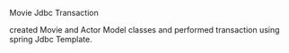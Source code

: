 Movie Jdbc Transaction

created Movie and Actor Model classes and performed transaction using spring Jdbc Template.
